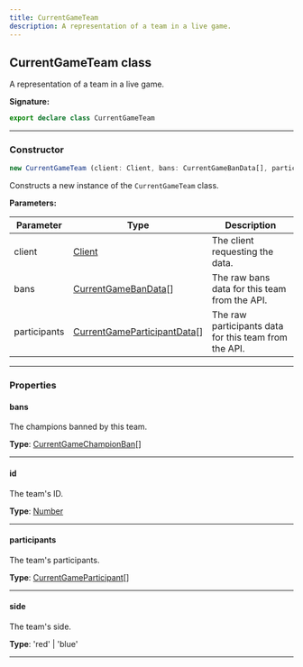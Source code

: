 ```yaml
---
title: CurrentGameTeam
description: A representation of a team in a live game.
---
```


## CurrentGameTeam class

A representation of a team in a live game.

**Signature:**

```ts
export declare class CurrentGameTeam 
```

---

### Constructor

```ts
new CurrentGameTeam (client: Client, bans: CurrentGameBanData[], participants: CurrentGameParticipantData[])
```

Constructs a new instance of the `CurrentGameTeam` class.

**Parameters:**

| Parameter | Type | Description |
| --------- | ---- | ----------- |
| client | [Client](/api/Client.md) | The client requesting the data. |
| bans | [CurrentGameBanData](/api/CurrentGameBanData.md)[] | The raw bans data for this team from the API. |
| participants | [CurrentGameParticipantData](/api/CurrentGameParticipantData.md)[] | The raw participants data for this team from the API. |
---

### Properties

#### bans

The champions banned by this team.



**Type**: [CurrentGameChampionBan](/api/CurrentGameChampionBan.md)[]

---

#### id

The team's ID.



**Type**: [Number](https://developer.mozilla.org/en-US/docs/Web/JavaScript/Reference/Global_Objects/Number)

---

#### participants

The team's participants.



**Type**: [CurrentGameParticipant](/api/CurrentGameParticipant.md)[]

---

#### side

The team's side.



**Type**: 'red' \| 'blue'

---

